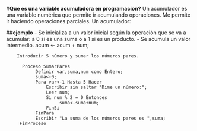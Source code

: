 #**Que es una variable acumuladora en programacion?**
  Un acumulador es una variable numérica que permite ir acumulando operaciones. Me permite ir haciendo operaciones parciales. Un acumulador:

  ##**ejemplo**
    - Se inicializa a un valor inicial según la operación que se va a acumular: a 0 si es una suma o a 1 si es un producto.
    - Se acumula un valor intermedio.
        acum <- acum + num;

        Introducir 5 número y sumar los números pares.

          Proceso SumarPares
	           Definir var,suma,num como Entero;
	           suma<-0;
	           Para var<-1 Hasta 5 Hacer
		           Escribir sin saltar "Dime un número:";
		           Leer num;
		           Si num % 2 = 0 Entonces
			            suma<-suma+num;
		           FinSi
	           FinPara
	           Escribir "La suma de los números pares es ",suma;
         FinProceso

